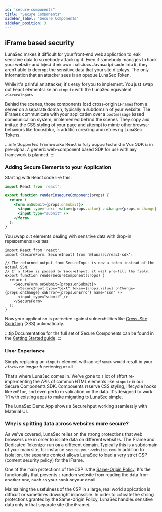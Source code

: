 ```yaml
---
id: "secure-components"
title: "Secure Components"
sidebar_label: "Secure Components"
sidebar_position: 3
---
```

<!--
  ~ Copyright by LunaSec (owned by Refinery Labs, Inc)
  ~
  ~ Licensed under the Creative Commons Attribution-ShareAlike 4.0 International
  ~ (the "License"); you may not use this file except in compliance with the
  ~ License. You may obtain a copy of the License at
  ~
  ~ https://creativecommons.org/licenses/by-sa/4.0/legalcode
  ~
  ~ See the License for the specific language governing permissions and
  ~ limitations under the License.
  ~
-->

## iFrame based security
LunaSec makes it difficult for your front-end web application to leak sensitive data to somebody attacking it.
Even if somebody manages to hack your website and inject their own malicious Javascript code into it, they
aren't able to decrypt the sensitive data that your site displays. The only information that an attacker sees is an
opaque LunaSec Token.

While it's painful an attacker, it's easy for you to implement. You just swap out React elements like an `<input>`
with the LunaSec equivalent `<SecureInput>`.

Behind the scenes, those components load cross-origin `iFrames` from a server on a separate domain, typically a subdomain of your website.
The iFrames communicate 
with your application over a `postmessage` based communication system, implemented behind the scenes.  They copy and imitate 
the CSS styling of your page and
attempt to mimic other browser behaviors like focus/blur, in addition creating and retrieving LunaSec Tokens.

:::info Supported Frameworks
React is fully supported and a Vue SDK is in pre-alpha.  A generic web-component based SDK for use with any framework is planned.
:::

### Adding Secure Elements to your Application

Starting with React code like this:
```jsx title="normal-form.tsx"
import React from 'react';

export function renderInsecureComponent(props) {
  return (
    <form onSubmit={props.onSubmit}>
      <input type="text" value={props.value} onChange={props.onChange} name="ssn" />
      <input type="submit" />
    </form>
  );
}
```

You swap out elements dealing with sensitive data with drop-in replacements like this:
```tsx title="secure-form.tsx"
import React from 'react';
import {SecureForm, SecureInput} from '@lunasec/react-sdk';

// The returned output from SecureInput is now a token instead of the actual SSN.
// If a token is passed to SecureInput, it will pre-fill the field.
export function renderSecureComponent(props) {
  return (
    <SecureForm onSubmit={props.onSubmit}>
      <SecureInput type="text" token={props.value} onChange={props.onChange} onError={props.onError} name="ssn" />
      <input type="submit" />
    </SecureForm>
  );
}
````

Now your application is protected against vulnerabilities like
[Cross-Site Scripting](https://en.wikipedia.org/wiki/Cross-site_scripting) (XSS) automatically.

:::tip
Documentation for the full set of Secure Components can be found in the [Getting Started guide](/pages/getting-started/dedicated-tokenizer/frontend-setup/).
:::
### User Experience
 
Simply replacing an `<input>` element with an `<iframe>` would result in your `<form>`
no longer functioning at all.

That's where LunaSec comes in. We've gone to a lot of effort re-implementing the APIs of common HTML elements like
`<input>` in our Secure Components SDK. Components reserve CSS styling, lifecycle hooks like `onBlur`, and even perform validation on the data. 
It's designed to work 1:1 with existing apps to make migrating to LunaSec simple. 

The LunaSec Demo App shows a SecureInput working seamlessly with Material UI.  

### Why is splitting data across websites more secure?

As we've covered, LunaSec relies on the strong protections that web browsers use in order to isolate data on different websites.
The iFrame and Dedicated Tokenizer run on a different domain. Typically this is a subdomain of your main site, for instance `secure.your-website.com`.
In addition to isolation, the separate context allows LunaSec to load a very strict CSP (content security policy) for the iFrame.  

One of the main protections of the CSP is the
[Same-Origin Policy](https://developer.mozilla.org/en-US/docs/Web/Security/Same-origin_policy). It's the functionality 
that prevents a random website from reading the data from another one, such as your bank or your email.

Maintaining the usefulness of the CSP in a large, real world application is difficult or sometimes downright impossible. 
In order to activate the strong protections granted by the Same-Origin Policy, LunaSec handles sensitive data only in that separate site (the iFrame).